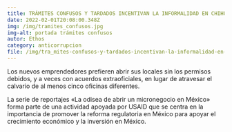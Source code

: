 ```yaml
---
title: TRÁMITES CONFUSOS Y TARDADOS INCENTIVAN LA INFORMALIDAD EN CHIHUAHUA
date: 2022-02-01T20:08:00.348Z
img: /img/tramites_confusos.jpg
img-alt: portada trámites confusos
autor: Ethos
category: anticorrupcion
file: /img/tra_mites-confusos-y-tardados-incentivan-la-informalidad-en-chihuahua-.docx.pdf
---
```

<!--StartFragment-->

Los nuevos emprendedores prefieren abrir sus locales sin los permisos debidos, y a veces con acuerdos extraoficiales, en lugar de atravesar el calvario de al menos cinco oficinas diferentes.

La serie de reportajes «La odisea de abrir un micronegocio en México» forma parte de una actividad apoyada por USAID que se centra en la importancia de promover la reforma regulatoria en México para apoyar el crecimiento económico y la inversión en México.

<!--EndFragment-->